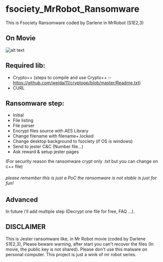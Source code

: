 # fsociety_MrRobot_Ransomware
This is Fsociety Ransomware coded by Darlene in MrRobot (S1E2,3)

## On Movie

![alt text](https://camo.githubusercontent.com/2346efca54bee1dc4a867c939caab5c556970c042f60cd4a4d9d46660868b40b/687474703a2f2f7777772e77656c69766573656375726974792e636f6d2f77702d636f6e74656e742f75706c6f6164732f323031362f30372f6d72726f626f7431312d31303234783539302e6a7067)

## Required lib:
- Crypto++
(steps to compile and use Crypto++ :- https://github.com/weidai11/cryptopp/blob/master/Readme.txt)
- CURL

## Ransomware step:
- Initial
- File listing
- File parser
- Encrypt files source with AES Library
- Change filename with filename+.locked
- Change desktop background to fsociety (if OS is windows)
- Send to jester C&C (Number file...)
- Ask reward & setup jester pages

(For security reason the ransomware crypt only .txt but you can change on c++ file)

###### please remember this is just a PoC the ransomware is not stable is just for fun!

## Advanced
In future i'll add multiple step (Decrypt one file for free, FAQ ...).

## DISCLAIMER
This is Jester ransomware like, in Mr Robot movie (coded by Darlene S1E2,3), Please beware warning, after start you can't recover the files (In movie, the public key is not shared). Please don't use this malware on personal computer. This project is just a wink of mr robot series.
